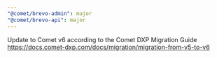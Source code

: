 ```yaml
---
"@comet/brevo-admin": major
"@comet/brevo-api": major
---
```


Update to Comet v6 according to the Comet DXP Migration Guide
https://docs.comet-dxp.com/docs/migration/migration-from-v5-to-v6
